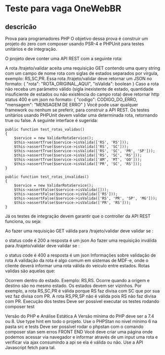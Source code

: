 # Teste para vaga OneWebBR

## descricão

Prova para programadores PHP
O objetivo dessa prova é construir um projeto do zero com composer usando PSR-4 e PHPUnit para testes unitários e de integração.

O projeto deve conter uma API REST com a seguinte rota:

A rota /trajeto/validar aceita uma requisição GET contendo uma query string com um campo de nome rota com siglas de estados separados por vírgula, exemplo: RS,SC,PR. Essa rota /trajeto/validar deve retornar um JSON no formato:
{
 "rota": "ROTA_ORIGINAL_AQUI", 
 "isValida": boolean
}
Caso a rota não receba um parâmetro válido (sigla inexistente de estado, quantidade insuficiente de estados ou não existência do campo rota) deve retornar http status 400 e um json no formato:
{
 "codigo": CODIGO_DO_ERRO,
 "mensagem": "MENSAGEM DE ERRO"
}
Você pode usar qualquer framework ou nenhum se preferir, para construir a API REST.
Os testes unitários usando PHPUnit devem validar uma determinada rota, retornando true ou false. A seguinte interface é sugerida:

    public function test_rotas_validas()
    {
        $service = new ValidarRotaService();
        $this->assertTrue($service->isValida(['RS', 'RS']));
        $this->assertTrue($service->isValida(['RS', 'SC']));
        $this->assertTrue($service->isValida(['RS', 'SC', 'PR', 'SP']));
        $this->assertTrue($service->isValida(['RS', 'SC', 'RS']));
        $this->assertTrue($service->isValida(['AM', 'MT', 'GO']));
        $this->assertTrue($service->isValida(['PR', 'SC', 'RS']));
    }

    public function test_rotas_invalidas()
    {
        $service = new ValidarRotaService();
        $this->assertFalse($service->isValida([]));
        $this->assertFalse($service->isValida(['RS']));
        $this->assertFalse($service->isValida(['RS', 'PR', 'SP', 'MG']));
        $this->assertFalse($service->isValida(['PR', 'RS']));
    }
Já os testes de integração devem garantir que o controller da API REST funciona, ou seja:

Ao fazer uma requisição GET válida para /trajeto/validar deve validar se :

o status code é 200
a resposta é um json
Ao fazer uma requisição inválida para /trajeto/validar deve validar se :

o status code é 400
a resposta é um json
Informações sobre validação de rota
A validação da rota é algo comum em sistemas de MDF-e, onde o cliente deverá informar uma rota válida do veículo entre estados. Rotas validas são aquelas que:

Ocorrem dentro do estado. Exemplo: RS,RS. Ocorre quando a origem e destino são no mesmo estado.
Os estados devem ser vizinhos. Por exemplo, a rota RS,SC,PR é válida porque RS faz divisa com SC que por sua vez faz divisa com PR. A rota RS,PR,SP não é válida pois RS não faz divisa com PR.
Execução dos testes
Deve ser possível executar os testes rodando composer test

Versão do PHP e Análise Estática
A Versão mínima do PHP deve ser a 7.4 ou 8. Use type hint em todo o projeto.
Use o PHPStan no nível mínimo 6 na pasta src e tests
Deve ser possível rodar o phpstan com o comando composer stan sem erros
FRONT END
Você deve criar uma página onde podemos acessar via navegador e informar através de um input uma rota e verificar via ajax consumindo a api se ela é válida ou não. Use a API Javascript fetch para tal.